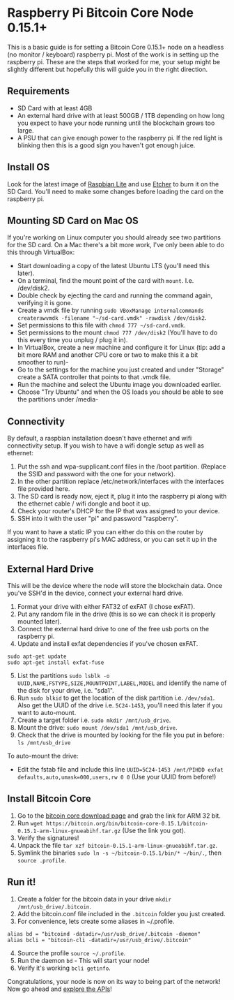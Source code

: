 # Raspberry Pi Bitcoin Core Node 0.15.1+

This is a basic guide is for setting a Bitcoin Core 0.15.1+ node on a headless (no monitor / keyboard)
raspberry pi. Most of the work is in setting up the raspberry pi.
These are the steps that worked for me, your setup might be slightly different but hopefully this will
guide you in the right direction.

## Requirements
- SD Card with at least 4GB
- An external hard drive with at least 500GB / 1TB depending on how long you
expect to have your node running until the blockchain grows too large.
- A PSU that can give enough power to the raspberry pi. If the red light is
blinking then this is a good sign you haven't got enough juice.

## Install OS
Look for the latest image of [Raspbian Lite](https://www.raspberrypi.org/downloads/raspbian/) and use [Etcher](https://etcher.io/) to burn it on the SD Card.
You'll need to make some changes before loading the card on the raspberry pi.

## Mounting SD Card on Mac OS

If you're working on Linux computer you should already see two partitions for the
SD card. On a Mac there's a bit more work, I've only been able to do this through VirtualBox:

- Start downloading a copy of the latest Ubuntu LTS (you'll need this later).
- On a terminal, find the mount point of the card with `mount`. I.e. /dev/disk2.
- Double check by ejecting the card and running the command again, verifying it is gone.
- Create a vmdk file by running `sudo VBoxManage internalcommands createrawvmdk -filename "~/sd-card.vmdk" -rawdisk /dev/disk2`.
- Set permissions to this file with `chmod 777 ~/sd-card.vmdk`.
- Set permissions to the mount `chmod 777 /dev/disk2` (You'll have to do this every time you unplug / plug it in).
- In VirtualBox, create a new machine and configure it for Linux (tip: add a bit more RAM and another CPU core or two to make this it a bit smoother to run)-
- Go to the settings for the machine you just created and under "Storage" create a SATA controller that points to that .vmdk file.
- Run the machine and select the Ubuntu image you downloaded earlier.
- Choose "Try Ubuntu" and when the OS loads you should be able to see the partitions under /media-

## Connectivity
By default, a raspbian installation doesn't have ethernet and wifi connectivity
setup. If you wish to have a wifi dongle setup as well as ethernet:

1. Put the ssh and wpa-supplicant.conf files in the /boot partition. (Replace the SSID and password with the one for your network).
2. In the other partition replace /etc/network/interfaces with the interfaces file provided here.
3. The SD card is ready now, eject it, plug it into the raspberry pi along with the ethernet cable / wifi dongle and boot it up.
4. Check your router's DHCP for the IP that was assigned to your device.
5. SSH into it with the user "pi" and password "raspberry".

If you want to have a static IP you can either do this on the router by assigning it to the raspberry pi's MAC address, or you
can set it up in the interfaces file.

## External Hard Drive
This will be the device where the node will store the blockchain data.
Once you've SSH'd in the device, connect your external hard drive.

1. Format your drive with either FAT32 of exFAT (I chose exFAT).
2. Put any random file in the drive (this is so we can check it is properly mounted later).
3. Connect the external hard drive to one of the free usb ports on the raspberry pi.
4. Update and install exfat dependencies if you've chosen exFAT.
```
sudo apt-get update
sudo apt-get install exfat-fuse
```
5. List the partitions `sudo lsblk -o UUID,NAME,FSTYPE,SIZE,MOUNTPOINT,LABEL,MODEL` and identify the name of the disk for your drive, i.e. "sda1".
6. Run `sudo blkid` to get the location of the disk partition i.e. `/dev/sda1`. Also get the UUID of the drive i.e. `5C24-1453`, you'll need this later if you want to auto-mount.
7. Create a target folder i.e. `sudo mkdir /mnt/usb_drive`.
8. Mount the drive: `sudo mount /dev/sda1 /mnt/usb_drive`.
9. Check that the drive is mounted by looking for the file you put in before: `ls /mnt/usb_drive`

To auto-mount the drive:

- Edit the fstab file and include this line `UUID=5C24-1453 /mnt/PIHDD exfat defaults,auto,umask=000,users,rw 0 0` (Use your UUID from before!)

## Install Bitcoin Core
1. Go to the [bitcoin core download page](https://bitcoin.org/en/download) and grab the link for ARM 32 bit.
2. Run `wget https://bitcoin.org/bin/bitcoin-core-0.15.1/bitcoin-0.15.1-arm-linux-gnueabihf.tar.gz` (Use the link you got).
3. Verify the signatures!
4. Unpack the file `tar xzf bitcoin-0.15.1-arm-linux-gnueabihf.tar.gz`.
5. Symlink the binaries `sudo ln -s ~/bitcoin-0.15.1/bin/* ~/bin/.`, then `source .profile`.

## Run it!
1. Create a folder for the bitcoin data in your drive `mkdir /mnt/usb_drive/.bitcoin`.
2. Add the bitcoin.conf file included in the `.bitcoin` folder you just created.
3. For convenience, lets create some aliases in ~/.profile.
```
alias bd = "bitcoind -datadir=/usr/usb_drive/.bitcoin -daemon"
alias bcli = "bitcoin-cli -datadir=/usr/usb_drive/.bitcoin"
```
4. Source the profile `source ~/.profile`.
5. Run the daemon `bd` - This will start your node!
6. Verify it's working `bcli getinfo`.

Congratulations, your node is now on its way to being part of the network!
Now go ahead and [explore the APIs](https://bitcoin.org/en/developer-reference#bitcoin-core-apis)!
